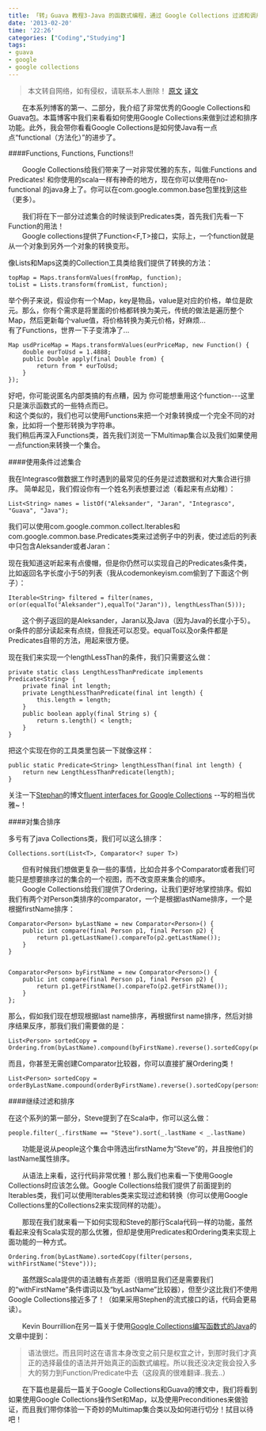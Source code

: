 ```yaml
---
title: 「转」Guava 教程3-Java 的函数式编程，通过 Google Collections 过滤和调用
date: '2013-02-20'
time: '22:26'
categories: ["Coding","Studying"]
tags:
- guava
- google
- google collections
---
```

>本文转自网络，如有侵权，请联系本人删除！
>[原文](http://codemunchies.com/2009/11/functional-java-filtering-and-ordering-with-google-collections-part-3/)
>[译文](http://www.oschina.net/translate/functional-java-filtering-and-ordering-with-google-collections-part-3)  

　　在本系列博客的第一、二部分，我介绍了非常优秀的Google Collections和Guava包。本篇博客中我们来看看如何使用Google Collections来做到过滤和排序功能。此外，我会带你看看Google Collections是如何使Java有一点点“functional（方法化）”的进步了。  

####Functions, Functions, Functions!!

　　Google Collections给我们带来了一对非常优雅的东东，叫做:Functions and Predicates! 和你使用的scala一样有神奇的地方，现在你可以使用在no-functional 的java身上了。你可以在com.google.common.base包里找到这些（更多）。  

　　我们将在下一部分过滤集合的时候谈到Predicates类，首先我们先看一下Function的用法！  
　　Google collections提供了Function<F,T>接口，实际上，一个function就是从一个对象到另外一个对象的转换变形。  

像Lists和Maps这类的Collection工具类给我们提供了转换的方法：

    topMap = Maps.transformValues(fromMap, function);
    toList = Lists.transform(fromList, function);

举个例子来说，假设你有一个Map，key是物品，value是对应的价格，单位是欧元。那么，你有个需求是将里面的价格都转换为美元，传统的做法是遍历整个Map，然后更新每个value值，将价格转换为美元价格，好麻烦...  
有了Functions，世界一下子变清净了...  

    Map usdPriceMap = Maps.transformValues(eurPriceMap, new Function() {
        double eurToUsd = 1.4888;
        public Double apply(final Double from) {
            return from * eurToUsd;
        }
    });

好吧，你可能说匿名内部类搞的有点糟，因为 你可能想重用这个function---这里只是演示函数式的一些特点而已。  
和这个类似的，我们也可以使用Functions来把一个对象转换成一个完全不同的对象，比如将一个整形转换为字符串。  
我们稍后再深入Functions类，首先我们浏览一下Multimap集合以及我们如果使用一点function来转换一个集合。  

####使用条件过滤集合

我在Integrasco做数据工作时遇到的最常见的任务是过滤数据和对大集合进行排序。 简单起见，我们假设你有一个姓名列表想要过滤（看起来有点幼稚）：　　

    List<String> names = listOf("Aleksander", "Jaran", "Integrasco", "Guava", "Java");

我们可以使用com.google.common.collect.Iterables和com.google.common.base.Predicates类来过滤例子中的列表，使过滤后的列表中只包含Aleksander或者Jaran：  

现在我知道这听起来有点傻帽，但是你仍然可以实现自己的Predicates条件类，比如返回名字长度小于5的列表（我从codemonkeyism.com偷到了下面这个例子）：  

    Iterable<String> filtered = filter(names, or(or(equalTo("Aleksander"),equalTo("Jaran")), lengthLessThan(5)));

　　这个例子返回的是Aleksander，Jaran以及Java（因为Java的长度小于5）。or条件的部分读起来有点绕，但我还可以忍受。equalTo以及or条件都是Predicates自带的方法，用起来很方便。  

现在我们来实现一个lengthLessThan的条件，我们只需要这么做：

    private static class LengthLessThanPredicate implements Predicate<String> {
        private final int length;
        private LengthLessThanPredicate(final int length) {
            this.length = length;
        }
        public boolean apply(final String s) {
            return s.length() < length;
        }
    }

把这个实现在你的工具类里包装一下就像这样：

    public static Predicate<String> lengthLessThan(final int length) {
        return new LengthLessThanPredicate(length);
    }

关注一下[Stephan](http://codemonkeyism.com/)的博文[fluent interfaces for Google Collections](http://codemonkeyism.com/creating-a-fluent-interface-for-google-collections/) --写的相当优雅~！

####对集合排序

多亏有了java Collections类，我们可以这么排序：

    Collections.sort(List<T>, Comparator<? super T>)

　　但有时候我们想做更复杂一些的事情，比如合并多个Comparator或者我们可能只是想要排序过的集合的一个视图，而不改变原来集合的顺序。  
　　Google Collections给我们提供了Ordering，让我们更好地掌控排序。假如我们有两个对Person类排序的comparator，一个是根据lastName排序，一个是根据firstName排序： 

    Comparator<Person> byLastName = new Comparator<Person>() {
        public int compare(final Person p1, final Person p2) {
            return p1.getLastName().compareTo(p2.getLastName());
        }
    }


    Comparator<Person> byFirstName = new Comparator<Person>() {
        public int compare(final Person p1, final Person p2) {
            return p1.getFirstName().compareTo(p2.getFirstName());
        }
    }; 

那么，假如我们现在想现根据last name排序，再根据first name排序，然后对排序结果反序，那我们我们需要做的是：

    List<Person> sortedCopy = Ordering.from(byLastName).compound(byFirstName).reverse().sortedCopy(persons);

而且，你甚至无需创建Comparator比较器，你可以直接扩展Ordering类！

    List<Person> sortedCopy = orderByLastName.compound(orderByFirstName).reverse().sortedCopy(persons);

####继续过滤和排序

在这个系列的第一部分，Steve提到了在Scala中，你可以这么做：

    people.filter(_.firstName == "Steve").sort(_.lastName < _.lastName) 

　　功能是说从people这个集合中筛选出firstName为“Steve”的，并且按他们的lastName属性排序。  

　　从语法上来看，这行代码非常优雅！那么我们也来看一下使用Google Collections时应该怎么做。Google Collections给我们提供了前面提到的Iterables类，我们可以使用Iterables类来实现过滤和转换（你可以使用Google Collections里的Collections2来实现同样的功能）。  

　　那现在我们就来看一下如何实现和Steve的那行Scala代码一样的功能，虽然看起来没有Scala实现的那么优雅，但却是使用Predicates和Ordering类来实现上面功能的一种方式。  

    Ordering.from(byLastName).sortedCopy(filter(persons, withFirstName("Steve")));

　　虽然跟Scala提供的语法糖有点差距（很明显我们还是需要我们的“withFirstName”条件谓词以及“byLastName”比较器），但至少这比我们不使用Google Collections接近多了！（如果采用Stephen的流式接口的话，代码会更易读）。

　　Kevin Bourrillion在另一篇关于使用[Google Collections编写函数式的Java](http://blogs.warwick.ac.uk/chrismay/entry/writing_functional_java/)的文章中提到：

>语法很烂。而且同时这在语言本身改变之前只是权宜之计，到那时我们才真正的选择最佳的语法并开始真正的函数式编程。所以我还没决定我会投入多大的努力到Function/Predicate中去（这段真的很难翻译..我去..）

　　在下篇也是最后一篇关于Google Collections和Guava的博文中，我们将看到如果使用Google Collections操作Set和Map，以及使用Preconditiones来做验证，而且我们带你体验一下奇妙的Multimap集合类以及如何进行切分！拭目以待吧！
